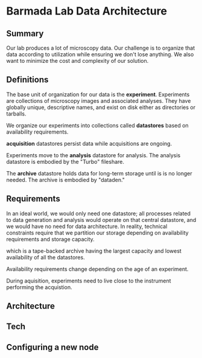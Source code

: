 # Barmada Lab Data Architecture

## Summary

Our lab produces a lot of microscopy data. Our challenge is to organize that data according to utilization while ensuring we don't lose anything. We also want to minimize the cost and complexity of our solution.

## Definitions

The base unit of organization for our data is the __experiment__. Experiments are collections of microscopy images and associated analyses. They have globally unique, descriptive names, and exist on disk either as directories or tarballs.

We organize our experiments into collections called __datastores__ based on availability requirements. 

__acquisition__ datastores persist data while acquisitions are ongoing.

Experiments move to the __analysis__ datastore for analysis. The analysis datastore is embodied by the "Turbo" fileshare.

The __archive__ datastore holds data for long-term storage until is is no longer needed. The archive is embodied by "dataden." 

## Requirements

In an ideal world, we would only need one datastore; all processes related to data generation and analysis would operate on that central datastore, and we would have no need for data architecture. In reality, technical constraints require that we partition our storage depending on availability requirements and storage capacity. 

which is a tape-backed archive having the largest capacity and lowest availability of all the datastores. 

Availability requirements change depending on the age of an experiment. 

During aquisition, experiments need to live close to the instrument performing the acquistion. 
## Architecture

## Tech

## Configuring a new node
